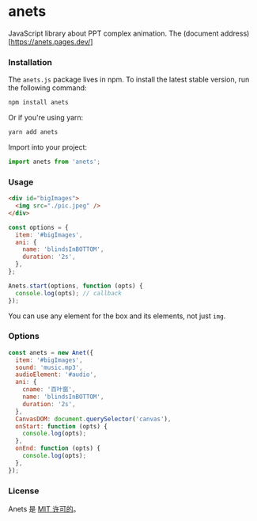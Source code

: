 # anets

JavaScript library about PPT complex animation. The (document address)[https://anets.pages.dev/]

### Installation

The `anets.js` package lives in npm. To install the latest stable version, run the following command:

```bash
npm install anets
```

Or if you're using yarn:

```bash
yarn add anets
```

Import into your project:

```js
import anets from 'anets';
```

### Usage

```html
<div id="bigImages">
  <img src="./pic.jpeg" />
</div>
```

```js
const options = {
  item: '#bigImages',
  ani: {
    name: 'blindsInBOTTOM',
    duration: '2s',
  },
};

Anets.start(options, function (opts) {
  console.log(opts); // callback
});
```

You can use any element for the box and its elements, not just `img`.

### Options

```js
const anets = new Anet({
  item: '#bigImages',
  sound: 'music.mp3',
  audioElement: '#audio',
  ani: {
    cname: '百叶窗',
    name: 'blindsInBOTTOM',
    duration: '2s',
  },
  CanvasDOM: document.querySelector('canvas'),
  onStart: function (opts) {
    console.log(opts);
  },
  onEnd: function (opts) {
    console.log(opts);
  },
});
```

### License

Anets 是 [MIT 许可的](https://github.com/henryfordstick/anets/blob/main/LICENSE)。
